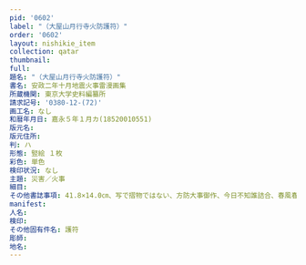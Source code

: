 ```yaml
---
pid: '0602'
label: "（大屋山月行寺火防護符）"
order: '0602'
layout: nishikie_item
collection: qatar
thumbnail: 
full: 
題名: "（大屋山月行寺火防護符）"
書名: 安政二年十月地震火事雷漫画集
所蔵機関: 東京大学史料編纂所
請求記号: '0380-12-(72)'
画工名: なし
和暦年月日: 嘉永５年１月カ(18520010551)
版元名: 
版元住所: 
判: ハ
形態: 竪絵 １枚
彩色: 単色
検印状況: なし
主題: 災害／火事
細目: 
その他書誌事項: 41.8×14.0㎝、写で摺物ではない、方防大事御作、今日不知誰詰合、春風春水一時来、南無大事大火安全妙王、御新言 をんがらがらひいたりしげしげそハか，「掟書お守」の印あり
manifest: 
人名: 
検印: 
その他固有件名: 護符
彫師: 
地名: 
---
```

